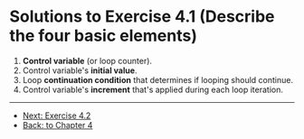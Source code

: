 # Solutions to Exercise 4.1 (Describe the four basic elements)

1. **Control variable** (or loop counter).
2. Control variable's **initial value**.
3. Loop **continuation condition** that determines if looping should continue.
4. Control variable's **increment** that's applied during each loop iteration.

---

-   [Next: Exercise 4.2](04_02.md)
-   [Back: to Chapter 4](README.md)
